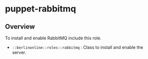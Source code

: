 # puppet-rabbitmq

## Overview

To install and enable RabbitMQ include this role.

* `::berlinonline::roles::rabbitmq` : Class to install and enable the server.



